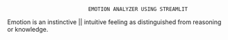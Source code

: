                              EMOTION ANALYZER USING STREAMLIT
Emotion is an instinctive || intuitive feeling as distinguished from reasoning or knowledge.

